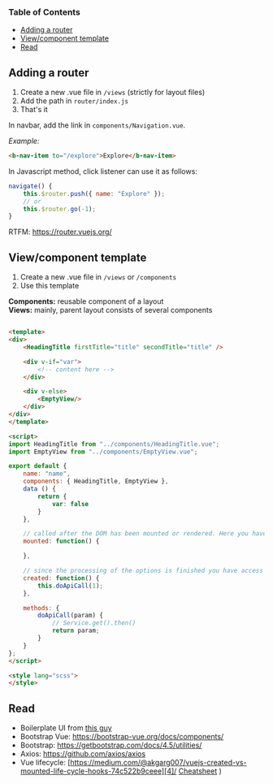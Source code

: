 <h3>Table of Contents</h3>

- [Adding a router](#adding-a-router)
- [View/component template](#viewcomponent-template)
- [Read](#read)

## Adding a router

1. Create a new .vue file in `/views` (strictly for layout files)
2. Add the path in `router/index.js`
3. That's it

In navbar, add the link in `components/Navigation.vue`.

*Example:*

```html
<b-nav-item to="/explore">Explore</b-nav-item>
```

In Javascript method, click listener can use it as follows:

```js
navigate() {
    this.$router.push({ name: "Explore" });
    // or
    this.$router.go(-1);
}
```

RTFM: https://router.vuejs.org/

## View/component template

1. Create a new .vue file in `/views` or `/components`
2. Use this template

**Components:** reusable component of a layout  
**Views:** mainly, parent layout consists of several components

```html

<template>
<div>
    <HeadingTitle firstTitle="title" secondTitle="title" />

    <div v-if="var">
        <!-- content here -->
    </div>

    <div v-else>
        <EmptyView/>
    </div>
</div>
</template>

<script>
import HeadingTitle from "../components/HeadingTitle.vue";
import EmptyView from "../components/EmptyView.vue";

export default {
    name: "name",
    components: { HeadingTitle, EmptyView },
    data () {
        return {
            var: false
        }
    },

    // called after the DOM has been mounted or rendered. Here you have access to the DOM elements and DOM manipulation can be performed for example get the innerHTML
    mounted: function() {

    },

    // since the processing of the options is finished you have access to reactive data properties and change them if you want. At this stage DOM has not been mounted or added yet. So you cannot do any DOM manipulation here
    created: function() {
        this.doApiCall(1);
    },

    methods: {
        doApiCall(param) {
            // Service.get().then()
            return param;
        }
    }
};
</script>

<style lang="scss">
</style>
```


## Read

- Boilerplate UI from [this guy][1]
- Bootstrap Vue: https://bootstrap-vue.org/docs/components/
- Bootstrap: https://getbootstrap.com/docs/4.5/utilities/
- Axios: https://github.com/axios/axios
- Vue lifecycle: [https://medium.com/@akgarg007/vuejs-created-vs-mounted-life-cycle-hooks-74c522b9ceee][4]/ [Cheatsheet](https://imgur.com/B7uFZGc)
)

[1]: https://dev.to/abiodunjames/build-a-todo-app-with-nodejs-expressjs-mongodb-and-vuejs--part-2--3k11
[loading-indicator]: https://codepen.io/sethdavis512/pen/vJxNdq
[2]: https://github.com/aemxn/juno-server
[3]: https://router.vuejs.org/
[4]: https://medium.com/@akgarg007/vuejs-created-vs-mounted-life-cycle-hooks-74c522b9ceee
[ss-v1]: https://raw.githubusercontent.com/aemxn/juno-ui/master/_screenshot/ss-v1.jpg